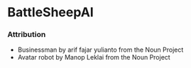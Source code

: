 # BattleSheepAI

### Attribution
- Businessman by arif fajar yulianto from the Noun Project
- Avatar robot by Manop Leklai from the Noun Project